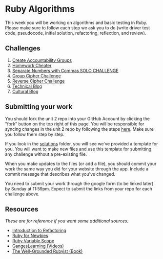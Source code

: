 # Ruby Algorithms
This week you will be working on algorithms and basic testing in Ruby. Please make sure to follow each step we ask you to do (write driver test code, pseudocode, initial solution, refactoring, reflection, and review). 



## Challenges
1. [Create Accountability Groups](1_create_accountability_groups.md)
2. [Homework Cheater](2_homework_cheater.md)
3. [Separate Numbers with Commas SOLO CHALLENGE](3_nums_commas_solo_challenge.md)
4. [Group Cipher Challenge](4_group_cipher_challenge.md)
5. [Reverse Cipher Challenge](5_reverse_cipher.md)
6. [Technical Blog](6_technical_blog.md)
7. [Cultural Blog](7_cultural_blog.md)


## Submitting your work
You should fork the unit 2 repo into your GitHub Account by clicking the "fork" button on the top right of this page. You will be responsible for syncing changes in the unit 2 repo by following the steps [here](http://stackoverflow.com/questions/11394349/upstream-pulls-with-the-github-desktop-client). Make sure you follow them step by step. 

If you look in the [solutions](../solutions/) folder, you will see we've provided a template for you. You will want to make new files and use this template for submitting any challenge without a pre-existing file. 

When you make updates to the files (or add a file), you should commit your work the same way you did for your website through the app. Include a commit message that describes what you've changed.

You need to submit your work through the google form (to be linked later) by Sunday at 11:59pm. Expect to submit the links from your repo for each challenge above. 


## Resources
*These are for reference if you want some additional sources.* 
- [Introduction to Refactoring](http://sourcemaking.com/refactoring/introduction-to-refactoring)   
- [Ruby for Newbies](http://net.tutsplus.com/sessions/ruby-for-newbies)  
- [Ruby Variable Scope](http://www.techotopia.com/index.php/Ruby_Variable_Scope) 
- [GangesLearning (Videos)](https://www.youtube.com/user/GangesLearning)
- [The Well-Grounded Rubyist (Book)](http://www.manning.com/black2/)  